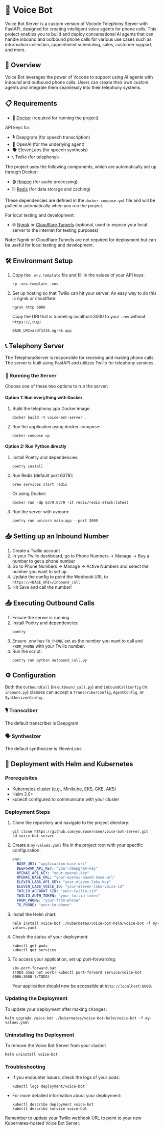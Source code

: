 # 🤖 Voice Bot

Voice Bot Server is a custom version of Vocode Telephony Server with FastAPI, designed for creating intelligent voice agents for phone calls. This project enables you to build and deploy conversational AI agents that can handle inbound and outbound phone calls for various use cases such as information collection, appointment scheduling, sales, customer support, and more.

## 🌟 Overview

Voice Bot leverages the power of Vocode to support using AI agents with inbound and outbound phone calls. Users can create their own custom agents and integrate them seamlessly into their telephony systems.

## 📋 Requirements

- 🐳 [Docker](https://www.docker.com/) (required for running the project)

API keys for:
   - 🎙️ Deepgram (for speech transcription)
   - 🧠 OpenAI (for the underlying agent)
   - 🗣️ ElevenLabs (for speech synthesis)
   - 📞 Twilio (for telephony)- 

The project uses the following components, which are automatically set up through Docker:

- 🎬 [ffmpeg](https://ffmpeg.org/) (for audio processing)
- 🗄️ [Redis](https://redis.io/) (for data storage and caching)

These dependencies are defined in the `docker-compose.yml` file and will be pulled in automatically when you run the project.

For local testing and development:

- 🌐 [Ngrok](https://ngrok.com/) or [Cloudflare Tunnels](https://www.cloudflare.com/products/tunnel/) (optional, used to expose your local server to the internet for testing purposes)

Note: Ngrok or Cloudflare Tunnels are not required for deployment but can be useful for local testing and development.

## 🛠️ Environment Setup

1. Copy the `.env.template` file and fill in the values of your API keys:
   ```
   cp .env.template .env
   ```

2. Set up hosting so that Twilio can hit your server. An easy way to do this is ngrok or cloudflare:
   ```
   ngrok http 6000
   ```
   Copy the URI that is tunneling localhost:3000 to your `.env` without `https://`, e.g.:
   ```
   BASE_URI=asdf1234.ngrok.app
   ```

## 📞 Telephony Server

The TelephonyServer is responsible for receiving and making phone calls. The server is built using FastAPI and utilizes Twilio for telephony services.

### 🚀 Running the Server

Choose one of these two options to run the server:

#### Option 1: Run everything with Docker

1. Build the telephony app Docker image:
   ```
   docker build -t voice-bot-server .
   ```
2. Run the application using docker-compose:
   ```
   docker-compose up
   ```

#### Option 2: Run Python directly

1. Install Poetry and dependencies:
   ```
   poetry install
   ```
2. Run Redis (default port 6379):
   ```
   brew services start redis
   ```
   Or using Docker:
   ```
   docker run -dp 6379:6379 -it redis/redis-stack:latest
   ```
3. Run the server with uvicorn:
   ```
   poetry run uvicorn main:app --port 3000
   ```

## 📥 Setting up an Inbound Number

1. Create a Twilio account
2. In your Twilio dashboard, go to Phone Numbers -> Manage -> Buy a number to get a phone number
3. Go to Phone Numbers -> Manage -> Active Numbers and select the number you want to set up
4. Update the config to point the Webhook URL to `https://<BASE_URI>/inbound_call`
5. Hit Save and call the number!

## 📤 Executing Outbound Calls

1. Ensure the server is running
2. Install Poetry and dependencies:
   ```
   poetry 
3. Ensure .env has `TO_PHONE` set as the number you want to call and `FROM_PHONE` with your Twilio number.
4. Run the script:
   ```
   poetry run python outbound_call.py
   ```

## ⚙️ Configuration

Both the `OutboundCall` (in `outbound_call.py`) and `InboundCallConfig` (in `inbound.py`) classes can accept a `TranscriberConfig`, `AgentConfig`, or `SynthesizerConfig`. 

### 🎙️ Transcriber
The default transcriber is Deepgram

### 🗣️ Synthesizer
The default synthesizer is ElevenLabs

## 🚀 Deployment with Helm and Kubernetes

### Prerequisites

- Kubernetes cluster (e.g., Minikube, EKS, GKE, AKS)
- Helm 3.0+
- kubectl configured to communicate with your cluster

### Deployment Steps

1. Clone the repository and navigate to the project directory:
   ```
   git clone https://github.com/yourusername/voice-bot-server.git
   cd voice-bot-server
   ```

2. Create a `my-values.yaml` file in the project root with your specific configuration:
   ```yaml
   env:
     BASE_URI: "application-base-uri"
     DEEPGRAM_API_KEY: "your-deepgram-key"
     OPENAI_API_KEY: "your-openai-key"
     OPENAI_BASE_URL: "your-openai-based-base-url"
     ELEVEN_LABS_API_KEY: "your-eleven-labs-key"
     ELEVEN_LABS_VOICE_ID: "your-eleven-labs-voice-id"
     TWILIO_ACCOUNT_SID: "your-twilio-sid"
     TWILIO_AUTH_TOKEN: "your-twilio-token"
     FROM_PHONE: "your-from-phone"
     TO_PHONE: "your-to-phone"
   ```

3. Install the Helm chart:
   ```
   helm install voice-bot ./kubernetes/voice-bot-helm/voice-bot -f my-values.yaml
   ```

4. Check the status of your deployment:
   ```
   kubectl get pods
   kubectl get services
   ```

5. To access your application, set up port-forwarding:
   ```
   k8s-port-forward.bat
   (TODO does not work) kubectl port-forward service/voice-bot 6000:3000 (/TODO)
   ```
   Your application should now be accessible at `http://localhost:6000`.

### Updating the Deployment

To update your deployment after making changes:

```
helm upgrade voice-bot ./kubernetes/voice-bot-helm/voice-bot -f my-values.yaml
```

### Uninstalling the Deployment

To remove the Voice Bot Server from your cluster:

```
helm uninstall voice-bot
```

### Troubleshooting

- If you encounter issues, check the logs of your pods:
  ```
  kubectl logs deployment/voice-bot
  ```

- For more detailed information about your deployment:
  ```
  kubectl describe deployment voice-bot
  kubectl describe service voice-bot
  ```

Remember to update your Twilio webhook URL to point to your new Kubernetes-hosted Voice Bot Server.
